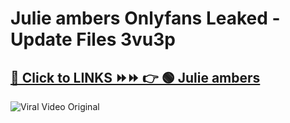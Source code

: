 
 # Julie ambers Onlyfans Leaked - Update Files 3vu3p

## <h2><a href="https://clipsfans.com/Julie_ambers&ref=git">🔗 Click to LINKS ⏩⏩ 👉 🟢 Julie ambers </a></h2>

<a href="https://clipsfans.com/Julie_ambers&ref=git" rel="nofollow" data-target="animated-image.originalLink"><img src="https://i.ibb.co.com/xMMVF88/686577567.gif" alt="Viral Video Original" style="max-width: 100%; display: inline-block;" data-target="animated-image.originalImage"></a>

